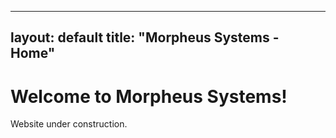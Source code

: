 
---
layout: default
title: "Morpheus Systems - Home"
---

# Welcome to Morpheus Systems!

Website under construction.
